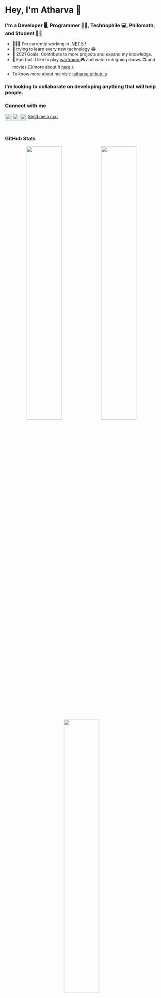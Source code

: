 # Hey, I'm Atharva 👋

### I'm a Developer 🖥, Programmer 👨‍💻, Technophile 💻, Philomath, and Student 👨‍🎓

- 👨🏽‍💻 I'm currently working in <a href="https://dotnet.microsoft.com/">.NET 5</a> !
- 🧐 trying to learn every new technology 😂
- 🥅 2021 Goals: Contribute to more projects and expand my knowledge.
- 📓 Fun fact: I like to play <a href="https://www.warframe.com/game">warframe </a>🎮 and watch intriguing shows 📺 and movies 🎞(more about it <a href="https://www.instagram.com/ronin_daedalus/">here </a>).
- To know more about me visit: <a href="https://iatharva.github.io"> iatharva.github.io </a>

### I’m looking to collaborate on developing anything that will help people.

### Connect with me

[<img align="left" alt="iatharva_ | Twitter" width="22px" src="https://raw.githubusercontent.com/rahuldkjain/github-profile-readme-generator/master/src/images/icons/Social/twitter.svg" />][twitter]
[<img align="left" alt="Atharva I | linkedin" width="22px" src="https://raw.githubusercontent.com/rahuldkjain/github-profile-readme-generator/master/src/images/icons/Social/linked-in-alt.svg" />][linkedin]
[<img align="left" alt="iatharva | Stackoverflow" width="22px" src="https://raw.githubusercontent.com/rahuldkjain/github-profile-readme-generator/master/src/images/icons/Social/stack-overflow.svg" />][stackoverflow]
<a href="mailto:atharva464@gmail.com"> Send me a mail </a>
<br>

[twitter]: https://twitter.com/iatharva_ 
[linkedin]: https://www.linkedin.com/in/iatharva/
[stackoverflow]: https://stackoverflow.com/users/5891477/iatharva
<br>

### GitHub Stats

<p align="center">
<img width="48%" src="https://github-readme-streak-stats.herokuapp.com/?user=iatharva&background=2B2B2B&currStreakNum=FFFFFF&sideNums=FFFFFF&sideLabels=FFFFFF&dates=9E9E9E&border=FFFFFF)](https://git.io/streak-stats" />
<img width="48%" src="https://github-readme-stats.vercel.app/api?username=iatharva&&show_icons=true&title_color=ffffff&icon_color=9a8a7a&text_color=daf7dc&bg_color=2b2b2b" />
</p>
<p align="center">
<img width="48%" src="https://github-readme-stats.vercel.app/api/top-langs/?username=iatharva&show_icons=true&layout=compact&title_color=ffffff&icon_color=9a8a7a&text_color=daf7dc&bg_color=2b2b2b" /></p>

<p align="center">
  <img src="https://raw.githubusercontent.com/iatharva/iatharva/output/github-contribution-grid-snake.svg" alt="snake"></center>
</p>
